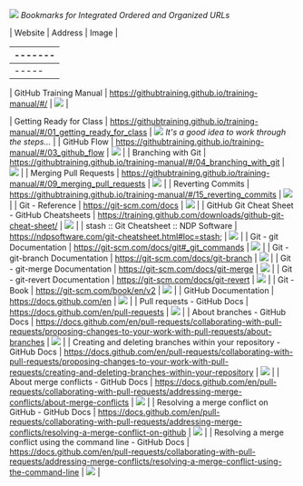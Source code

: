 ![](Images/BookmarksWebsiteAndAddress.png)
*Bookmarks for Integrated Ordered and Organized URLs*



| Website 
| Address 
| Image |

| ------- 
| ------- 
| ----- |

| GitHub Training Manual 
| https://githubtraining.github.io/training-manual/#/ 
| ![](Images/GitHubTrainingManual.png) |

| Getting Ready for Class | https://githubtraining.github.io/training-manual/#/01_getting_ready_for_class | ![](Images/GitHubTrainingManual-GettingReadyForClass.png) *It's a good idea to work through the steps...* |
| GitHub Flow | https://githubtraining.github.io/training-manual/#/03_github_flow | ![](Images/GitHubTrainingManual-UnderstandingGitHubFlow.png) |
| Branching with Git | https://githubtraining.github.io/training-manual/#/04_branching_with_git | ![](Images/GitHubTrainingManual-BranchingGit.png) |
| Merging Pull Requests | https://githubtraining.github.io/training-manual/#/09_merging_pull_requests | ![](Images/GitHubTrainingManual-MergingPullRequests.png) |
| Reverting Commits | https://githubtraining.github.io/training-manual/#/15_reverting_commits | ![](Images/GitHubTrainingManual-RevertingCommits.png) |
| Git - Reference | https://git-scm.com/docs | ![](Images/GitReference.png) |
| GitHub Git Cheat Sheet - GitHub Cheatsheets | https://training.github.com/downloads/github-git-cheat-sheet/ | ![](Images/GitCheatSheet-GitHub.png) |
| stash :: Git Cheatsheet :: NDP Software | https://ndpsoftware.com/git-cheatsheet.html#loc=stash; | ![](Images/GitCheatSheet-NDP.png) |
| Git - git Documentation | https://git-scm.com/docs/git#_git_commands | ![](Images/git.png) |
| Git - git-branch Documentation | https://git-scm.com/docs/git-branch | ![](Images/git-branch.png) |
| Git - git-merge Documentation | https://git-scm.com/docs/git-merge | ![](Images/git-merge.png) |
| Git - git-revert Documentation | https://git-scm.com/docs/git-revert | ![](Images/git-revert.png) |
| Git - Book | https://git-scm.com/book/en/v2 | ![](Images/GitBook.png) |
| GitHub Documentation | https://docs.github.com/en | ![](Images/GitHubDocs.png) |
| Pull requests - GitHub Docs | https://docs.github.com/en/pull-requests | ![](Images/GitHubDocs-PullRequests.png) |
| About branches - GitHub Docs | https://docs.github.com/en/pull-requests/collaborating-with-pull-requests/proposing-changes-to-your-work-with-pull-requests/about-branches | ![](Images/GitHubDocs-Branches.png) |
| Creating and deleting branches within your repository - GitHub Docs | https://docs.github.com/en/pull-requests/collaborating-with-pull-requests/proposing-changes-to-your-work-with-pull-requests/creating-and-deleting-branches-within-your-repository | ![](Images/GitHubDocs-CreatingAndDeletingBranches.png) |
| About merge conflicts - GitHub Docs | https://docs.github.com/en/pull-requests/collaborating-with-pull-requests/addressing-merge-conflicts/about-merge-conflicts | ![](Images/GitHubDocs-MergeConflicts.png) |
| Resolving a merge conflict on GitHub - GitHub Docs | https://docs.github.com/en/pull-requests/collaborating-with-pull-requests/addressing-merge-conflicts/resolving-a-merge-conflict-on-github | ![](Images/GitHubDocs-MergeConflictResolution.png) |
| Resolving a merge conflict using the command line - GitHub Docs | https://docs.github.com/en/pull-requests/collaborating-with-pull-requests/addressing-merge-conflicts/resolving-a-merge-conflict-using-the-command-line | ![](Images/GitHubDocs-MergeConflictResolutionCommandLine.png) |
